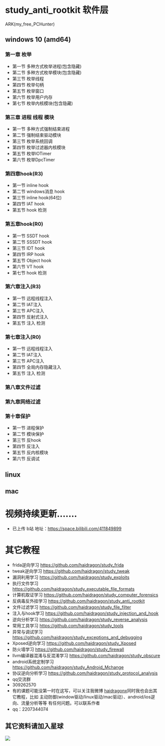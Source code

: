 # study_anti_rootkit  软件层
ARK(my_free_PCHunter)
## windows 10 (amd64)
### 第一章 枚举
* 第一节 多种方式枚举进程(包含隐藏)
* 第二节 多种方式枚举模块(包含隐藏)
* 第三节 枚举线程
* 第四节 枚举句柄
* 第五节 枚举窗口
* 第六节 枚举用户内存
* 第七节 枚举内核模块(包含隐藏)
### 第三章 进程 线程 模块
* 第一节 多种方式强制结束进程
* 第二节 强制结束驱动模块
* 第三节 枚举系统回调
* 第四节 枚举过滤器内核模块
* 第五节 枚举IOTimer
* 第六节 枚举DpcTimer
### 第四章hook(R3)
* 第一节 inline     hook
* 第二节 windows消息 hook
* 第三节 inline hook(64位)
* 第四节 IAT        hook
* 第五节 hook 检测
### 第五章hook(R0)
* 第一节 SSDT   hook
* 第二节 SSSDT  hook
* 第三节 IDT    hook
* 第四节 IRP    hook 
* 第五节 Object hook 
* 第六节 VT     hook
* 第七节 hook 检测 
### 第六章注入(R3)
* 第一节 远程线程注入
* 第二节 IAT注入
* 第三节 APC注入
* 第四节 反射式注入
* 第五节 注入 检测
### 第七章注入(R0)
* 第一节 远程线程注入
* 第二节 IAT注入
* 第三节 APC注入
* 第四节 全局内存隐藏注入
* 第五节 注入 检测
### 第八章文件过滤
### 第九章网络过滤
### 第十章保护
* 第一节 进程保护
* 第二节 模块保护
* 第三节 反hook 
* 第四节 反注入
* 第五节 反内核模块
* 第六节 反调试
## linux
## mac 
# 视频持续更新.......  
* 已上传 b站 地址：https://space.bilibili.com/411849899
# 其它教程
* frida逆向学习 https://github.com/haidragon/study_frida
* tweak逆向学习 https://github.com/haidragon/study_tweak
* 漏洞利用学习 https://github.com/haidragon/study_exploits
* 执行文件学习 https://github.com/haidragon/study_executable_file_formats
* 计算机取证学习 https://github.com/haidragon/study_computer_forensics
* 反病毒反外挂学习 https://github.com/haidragon/study_anti_rootkit
* 文件过滤学习 https://github.com/haidragon/study_file_filter
* 注入与hook学习 https://github.com/haidragon/study_injection_and_hook
* 逆向分析学习 https://github.com/haidragon/study_reverse_analysis
* 常用工具学习 https://github.com/haidragon/study_tools
* 异常与调试学习 https://github.com/haidragon/study_exceptions_and_debugging
* Xposed逆向学习 https://github.com/haidragon/study_Xposed
* 防火墙学习 https://github.com/haidragon/study_firewall
* llvm编译器混淆与反混淆学习 https://github.com/haidragon/study_obscure
* android系统定制学习 https://github.com/haidragon/study_Android_Mchange
* 协议逆向分析学习 https://github.com/haidragon/study_protocol_analysis
* qq交流群 
* 309262570
* 有的课题可能没第一时在这写，可以关注我微博 [haidragonx](https://weibo.com/haidragon)同时我也会出其它教程，比如 主动防御(window驱动/linux驱动/mac驱动）、android/ios逆向、流量分析等等 有任何问题。可以联系作者
* qq：2207344074
## 其它资料请加入星球
![](https://github.com/haidragon/study_frida/blob/master/image/1681580715267_.pic_hd.jpg)

